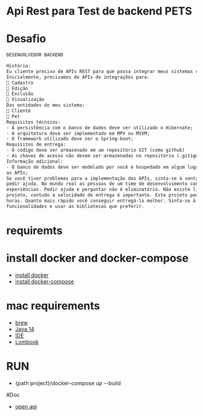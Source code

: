 # Api Rest para Test de backend PETS

# Desafio

````html
DESENVOLVEDOR BACKEND

História:
Eu cliente preciso de APIs REST para que possa integrar meus sistemas com outros parceiros.
Inicialmente, precisamos de APIs de integrações para:
 Cadastro
 Edição
 Exclusão
 Visualização
Das entidades do meu sistema:
 Cliente
 Pet
Requisitos técnicos:
- A persistência com o banco de dados deve ser utilizado o Hibernate;
- A arquitetura deve ser implementado em MPV ou MVVM;
- O framework utilizado deve ser o Spring-boot;
Requisitos de entrega:
- O código deve ser armazenado em um repositório GIT (como github)
- As chaves de acesso não devem ser armazenadas no repositório (.gitignore)
Informação adicional:
- O banco de dados deve ser modelado por você e hospedado em algum lugar para que possamos utilizar
as APIs;
Se você tiver problemas para a implementação das APIs, sinta-se à vontade para perguntar, sugerir e
pedir ajuda. No mundo real as pessoas de um time de desenvolvimento conversam e trocam
experiências. Pedir ajuda e perguntar não é eliminatório. Não existe limite de tempo para a entrega desse
projeto, contudo a velocidade de entrega é importante. Este projeto pode ser desenvolvido em poucas
horas. Quanto mais rápido você conseguir entregá-lo melhor. Sinta-se à vontade para incluir outras
funcionalidades e usar as bibliotecas que preferir.
````
# requiremts


# install docker and docker-compose
- [install docker](https://hub.docker.com/?overlay=onboarding&step=download)  
- [install docker-compose](https://docs.docker.com/compose/install) 

# mac requirements
- [brew](https://brew.sh/index_pt-br)
- [Java 14](https://mkyong.com/java/how-to-install-java-on-mac-osx/)
- [IDE](https://www.jetbrains.com/idea/download/#section=mac)
- [Lombook](https://projectlombok.org/setup/intellij)  

# RUN
-  {path project}/docker-compose up --build 

#Doc
- [open api](http://localhost:8080/swagger-ui.html)
